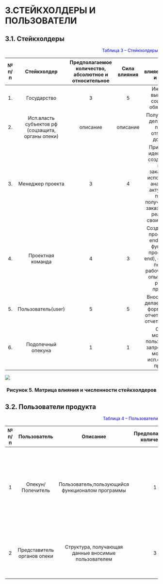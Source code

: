 # 3.СТЕЙКХОЛДЕРЫ И ПОЛЬЗОВАТЕЛИ
## 3.1. Стейкхолдеры


<p align="right"><font  color="blue">Таблица 3 – Стейкхолдеры </font> </color blue></p>

|**№ п/п**| **Стейкхолдер**|**Предполагаемое количество, абсолютное и относительное**|**Сила влияния**|**Как влияет,интересы и мотивы**|
|:------: | :-----: | :-----: | :----: | :----:|
|1. | Государство| 3 | 5 | Инициатор,  выполнение социальных обязательств | 
|2. | Исп.власть субъектов рф (соцзащита, органы опеки)| описание | описание | Получает отчет, делает выбор принять/отправить в доработку | 
|3. | Менеджер проекта| 3 | 4 | Придумывает идеи проекта/ создает связь, между заказчиком и исполнителем/ анализирует актуальность проекта/ получает связь с заказчиком, для реализации своих проектов | 
|4. | Проектная команда| 4 | 3 | Создает дизайн проекта (front end), создает функционал проекта (back end), создает БД/ получают рабочие места и опыт работы с разными проектами | 
|5. | Пользователь(user)| 5 | 5 | Вносит данные, делает запрос на формирование отчета, передает отчет на подпись | 
|6. | Подопечный опекуна| 1 | 1 | Создает мотивацию пользователя на запрос, создает мотивацию исп.органов на проверку | 
 

![](https://sun9-62.userapi.com/s/v1/ig2/kqfPcJIUfry06jBnEbDt8H81rELNpfvXlExjki4qz8sIBijlVN3i0PVWoxOYJK9p0zOGGNvxprMLo0iSmJMxU_Io.jpg?size=731x561&quality=96&type=album)
  <h3 align="center"> Рисунок 5. Матрица влияния и численности стейкхолдеров </h3>

###### 



## 3.2. Пользователи продукта

<p align="right"><font  color="blue">Таблица 4 – Пользователи</font> </color blue></p>


|**№ п/п**| **Пользователь**|**Описание**|**Предполагаемое количество**|**Обязанности/потребности**|
|:------: | :-----: | :-----: | :----: | :----:|
|1 | Опекун/Попечитель| Пользователь,пользующийся функционалом программы | 1 | Вносит атрибутивную информацию, делая запрос на формирование отчета/получает отчет, используя его в рамках своей деятельности | 
|2 |Представитель органов опеки| Структура, получающая данные вносимые пользователем | 3 | Получает и сверяет данные, за счет формирования отчета о потраченных средств |

